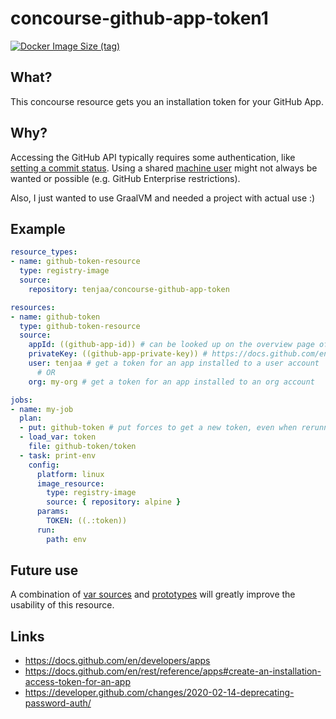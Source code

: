 # concourse-github-app-token1
[![Docker Image Size (tag)](https://img.shields.io/docker/image-size/tenjaa/concourse-github-app-token/latest?style=flat-square)](https://hub.docker.com/r/tenjaa/concourse-github-app-token)

## What?
This concourse resource gets you an installation token for your GitHub App.

## Why?
Accessing the GitHub API typically requires some authentication, like [setting a commit status](https://docs.github.com/en/rest/reference/repos#statuses).
Using a shared [machine user](https://developer.github.com/v3/guides/managing-deploy-keys/#machine-users) might not always be wanted or possible (e.g. GitHub Enterprise restrictions).

Also, I just wanted to use GraalVM and needed a project with actual use :)

## Example
```yaml
resource_types:
- name: github-token-resource
  type: registry-image
  source:
    repository: tenjaa/concourse-github-app-token

resources:
- name: github-token
  type: github-token-resource
  source:
    appId: ((github-app-id)) # can be looked up on the overview page of your app
    privateKey: ((github-app-private-key)) # https://docs.github.com/en/developers/apps/authenticating-with-github-apps#generating-a-private-key
    user: tenjaa # get a token for an app installed to a user account
      # OR
    org: my-org # get a token for an app installed to an org account

jobs:
- name: my-job
  plan:
  - put: github-token # put forces to get a new token, even when rerunning a build (https://concourse-ci.org/builds.html#build-rerunning)
  - load_var: token
    file: github-token/token
  - task: print-env
    config:
      platform: linux
      image_resource:
        type: registry-image
        source: { repository: alpine }
      params:
        TOKEN: ((.:token))
      run:
        path: env
```

## Future use
A combination of [var sources](https://github.com/concourse/rfcs/blob/master/039-var-sources/proposal.md) and [prototypes](https://github.com/concourse/rfcs/blob/master/037-prototypes/proposal.md) will greatly improve the usability of this resource.

## Links
- https://docs.github.com/en/developers/apps
- https://docs.github.com/en/rest/reference/apps#create-an-installation-access-token-for-an-app
- https://developer.github.com/changes/2020-02-14-deprecating-password-auth/
